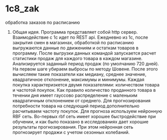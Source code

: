 # 1c8_zak
обработка заказов по расписанию
1. Общая идея.
Программа представляет собой http сервер. Взаимодействие с 1с идет по REST api.
Ежедневно из 1с, после закрытия смен в магазинах, обработкой по расписанию выгружаются данные по движениям и остаткам товаров в программу.
После выгрузки данных командой запускается расчет статистики продаж для каждого товара в каждом магазине. Анализируется заданный период продаж (по умолчанию 720 дней).
На первом шаге убираем выбросы по методу Шовене. После этого вычисляем такие показатели как медиану, среднее значение, квадратичное отклонение, максимумы и минимумы.
Каждая покупка характеризкется двумя показателями: количеством товара и частотой покупок. Как правило количество проданного товара в течении дня имеет гауссово распределение
с маленьким квадратичным отклонением от среднего. Для прогнозирования потребности товара на следующий период дополнительно расчитываем частоту покупок. 
Для прогноза используем нейронную RBF сеть. Во-первых rbf сеть имеет хорошее быстродействие при обучении, и как было показано в исследованиях дает хорошие результаты прогнозирования.
При этом нейронная сеть прогнозирует продажи с учетом сезонных колебаний.
